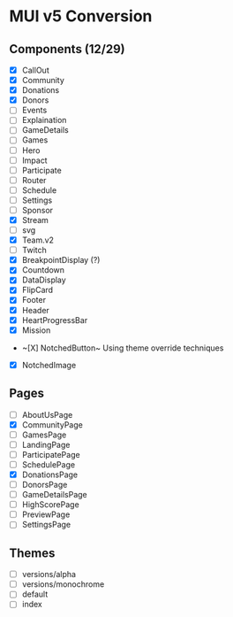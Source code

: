 # MUI v5 Conversion

## Components (12/29)

- [X] CallOut
- [X] Community
- [X] Donations
- [X] Donors
- [ ] Events
- [ ] Explaination
- [ ] GameDetails
- [ ] Games
- [ ] Hero
- [ ] Impact
- [ ] Participate
- [ ] Router
- [ ] Schedule
- [ ] Settings
- [ ] Sponsor
- [X] Stream
- [ ] svg
- [X] Team.v2
- [ ] Twitch
- [X] BreakpointDisplay (?)
- [X] Countdown
- [X] DataDisplay
- [X] FlipCard
- [X] Footer
- [X] Header
- [X] HeartProgressBar
- [X] Mission
- ~[X] NotchedButton~ Using theme override techniques
- [X] NotchedImage

## Pages

- [ ] AboutUsPage
- [X] CommunityPage
- [ ] GamesPage
- [ ] LandingPage
- [ ] ParticipatePage
- [ ] SchedulePage
- [X] DonationsPage
- [ ] DonorsPage
- [ ] GameDetailsPage
- [ ] HighScorePage
- [ ] PreviewPage
- [ ] SettingsPage

## Themes

- [ ] versions/alpha
- [ ] versions/monochrome
- [ ] default
- [ ] index
